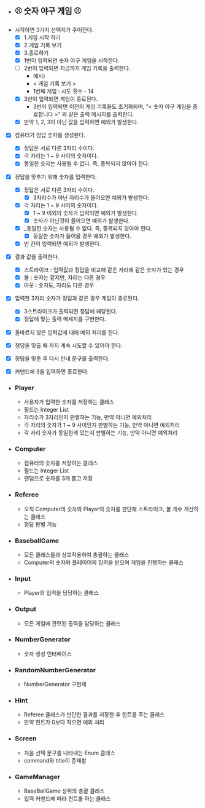 -  ## ⚾️ 숫자 야구 게임️️ ⚾ ️
- 시작하면 3가지 선택지가 주어진다.
  - [x] 1.게임 시작 하기
  - [x] 2.게임 기록 보기
  - [x] 3.종료하기
  - [x] 1번이 입력되면 숫자 야구 게임을 시작한다.
  - [ ] 2번이 입력되면 지금까지 게임 기록을 출력한다.
    - 예시) 
    - < 게임 기록 보기 > 
    - 1번째 게임 : 시도 횟수 - 14 
  - [x] 3번이 입력되면 게임이 종료된다.
    - 3번이 입력되면 이전의 게임 기록들도 초기화되며, "< 숫자 야구 게임을 종료합니다 >" 와 같은 출력 메시지를 출력한다.
  - [x] 만약 1, 2, 3이 아닌 값을 입력하면 예외가 발생한다.
- [x] 컴퓨터가 정답 숫자를 생성한다.
  - [x] 정답은 서로 다른 3자리 수이다.
  - [x] 각 자리는 1 ~ 9 사이의 숫자이다.
  - [x] 동일한 숫자는 사용될 수 없다. 즉, 중복되지 않아야 한다.
- [x] 정답을 맞추기 위해 숫자를 입력한다.
    - [x] 정답은 서로 다른 3자리 수이다.
        - [x] 3자리수가 아닌 자리수가 들어오면 예외가 발생한다.
    - [x] 각 자리는 1 ~ 9 사이의 숫자이다.
        - [x] 1 ~ 9 이외의 숫자가 입력되면 예외가 발생한다.
        - [x] 숫자가 아닌것이 들어오면 예외가 발생한다.
    - [x] _동일한 숫자는 사용될 수 없다. 즉, 중복되지 않아야 한다.
        - [x] 동일한 숫자가 들어올 경우 예외가 발생한다.
    - [x] 빈 칸이 입력되면 예외가 발생한다.
- [x] 결과 값을 출력한다.
  - [x]  스트라이크 : 입력값과 정답을 비교해 같은 자리에 같은 숫자가 있는 경우
  - [x]  볼 : 숫자는 같지만, 자리는 다른 경우
  - [x]  아웃 : 숫자도, 자리도 다른 경우
- [x] 입력한 3자리 숫자가 정답과 같은 경우 게임이 종료된다.
  - [x] 3스트라이크가 출력되면 정답에 해당된다.
  - [x] 정답에 맞는 출력 메세지를 구현한다.
- [x] 올바르지 않은 입력값에 대해 예외 처리를 한다.
- [x] 정답을 맞출 때 까지 계속 시도할 수 있어야 한다.
- [x] 정답을 맞춘 후 다시 안내 문구를 출력한다.
- [x] 커맨드에 3을 입력하면 종료한다.





- ### Player
  - 사용자가 입력한 숫자를 저장하는 클래스
  - 필드는 Integer List
  - 자리수가 3자리인지 판별하는 기능, 만약 아니면 예외처리
  - 각 자리의 숫자가 1 ~ 9 사이인지 판별하는 기능, 만약 아니면 예외처리
  - 각 자리 숫자가 동일한게 있는지 판별하는 기능, 만약 아니면 예외처리
  
- ### Computer
  - 컴퓨터의 숫자를 저장하는 클래스
  - 필드는 Integer List
  - 랜덤으로 숫자를 3개 뽑고 저장
  
- ### Referee
  - 오직 Computer의 숫자와 Player의 숫자를 판단해 스트라이크, 볼 개수 계산하는 클래스
  - 정답 판별 기능 

- ### BaseballGame
  - 모든 클래스들과 상호작용하여 총괄하는 클래스
  - Computer의 숫자와 플레이어의 입력을 받으며 게임을 진행하는 클래스

- ### Input
  - Player의 입력을 담당하는 클래스

- ### Output
  - 모든 게임에 관련된 출력을 담당하는 클래스
  
- ### NumberGenerator
  - 숫자 생성 인터페이스

- ### RandomNumberGenerator
  - NumberGenerator 구현체

- ### Hint
  - Referee 클래스가 판단한 결과를 저장한 후 힌트를 주는 클래스
  - 만약 힌트가 0보다 작으면 예외 처리

- ### Screen
  - 처음 선택 문구를 나타내는 Enum 클래스
  - command와 title이 존재함

- ### GameManager
  - BaseBallGame 상위의 총괄 클래스
  - 입력 커맨드에 따라 컨트롤 하는 클래스
